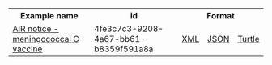 <table class="list" width="100%">            
   <tr>
     <th>Example name</th>
     <th>id</th>
     <th colspan="3">Format</th>
   </tr>
   <tr>
      <td><a href="Flag-4fe3c7c3-9208-4a67-bb61-b8359f591a8a.html">AIR notice - meningococcal C vaccine</a></td>
      <td>4fe3c7c3-9208-4a67-bb61-b8359f591a8a</td>
      <td><a href="Flag-4fe3c7c3-9208-4a67-bb61-b8359f591a8a.xml.html">XML</a></td>
      <td><a href="Flag-4fe3c7c3-9208-4a67-bb61-b8359f591a8a.json.html">JSON</a></td>
      <td><a href="Flag-4fe3c7c3-9208-4a67-bb61-b8359f591a8a.ttl.html">Turtle</a></td>
   </tr> 
           
</table>
